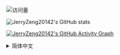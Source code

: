 ![访问量](https://count.getloli.com/get/@JerryZeng20142.JerryZeng20142?theme=moebooru)

![JerryZeng20142's GitHub stats](https://github-readme-stats.vercel.app/api?username=JerryZeng20142&show_icons=true&theme=radical)

[![JerryZeng20142's GitHub Activity Graph](https://github-readme-activity-graph.vercel.app/graph?username=JerryZeng20142&theme=github-compact)](https://github.com/JerryZeng20142)


<details>
<summary>简体中文</summary>

## 👋 Hi there

你好呀~ 我叫曾予翮，“某中学生叫姐姐Jerry”，来自中华人民共和国广西壮族自治区桂林市，高中生，就读于附属于桂林市电子科技大学的桂电中学。

Hi~ My name is Jerry Zeng, "sisJer", I'm from Guilin City, Guangxi Zhuang Autonomous Region, People's Republic of China, and I'm a high school student, studying at Guidian Middle School that affiliated to Guilin Electronic and Technology University.


## 🧠 About Me

•🎂2009年2月2日出生

•🎂Born on February 2, 2009

•📱对 UI/UX 设计感兴趣（因为能力不够，所以仅此而已了），经常观看操作系统的动效解析

•📱Be interested in UI/UX design (I don’t have enough skills so that’s all), and often watch the animation analysis of operating systems

•🖥️哔哩哔哩/YouTube 创作者

•🖥️Bilibili UP / YouTuber

•🧢初级跑者/二次元/玩机发烧友/米粉

•🧢Beginning Runner / Otaku / Gadget Geek / Xiaomi Fan

•🪄正在学习使用AE

•🪄Learning Adobe After Effects

•✒️喜欢创作（不太）文艺（的）作品，热衷于鉴赏各种形式的文学作品

•✒️Like to create (not to) literarily works and be keen on appreciating various forms of literary works

•🎮米家游戏/植物大战僵尸系列/愤怒的小鸟系列/命令与征服系列/跳舞的线玩家

•🎮Player of Games by HoYoVerse / Plants vs. Zombies series / Angry Birds series / Command and Conquer series / Dancing Line

## 🔧 Skills
<img src="https://skillicons.dev/icons?i=github"/> <img src="https://img.icons8.com/?size=50&id=117563&format=png&color=000000"/> <img src="https://img.icons8.com/?size=50&id=117557&format=png&color=000000"/> <img src="https://img.icons8.com/?size=50&id=117561&format=png&color=000000"/> <img src="https://skillicons.dev/icons?i=pr"/> <img src="https://skillicons.dev/icons?i=ps"/> <img src="https://skillicons.dev/icons?i=ae"/> <img src="https://img.icons8.com/?size=50&id=TuXN3JNUBGOT&format=png&color=000000"/> <img src="https://img.icons8.com/?size=50&id=s9k2rXOtb7lB&format=png&color=000000"/>

## 🌸 Fun Facts

•体育中考1000米用时3分24秒，是我有记录的1000米跑最快速度👍

• I ran 1000m in 3min24sec in the PE Highschool Entrance Examination, which is the fastest time I have ever recorded 👍

•我不认为自己是广义上的男娘，尽管他们总是这么说💦💦💦

•I don’t consider myself a otokonoko in the broad sense, even though they always say so 💦💦💦

•和喜欢的女孩子处成了哥们（而且人家知道），所以我既不单身也没女朋友😇

•I’ve become bros with the girl I like (and she knows that), so I’m not single but I don’t have a girlfriend either 😇

</details>

